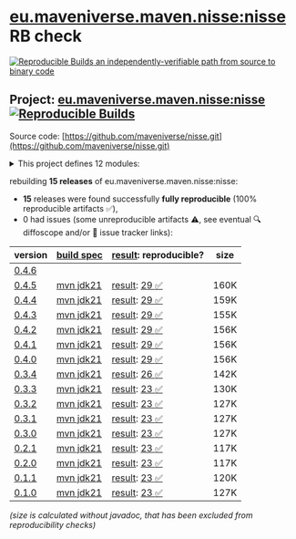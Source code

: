[eu.maveniverse.maven.nisse:nisse](https://central.sonatype.com/artifact/eu.maveniverse.maven.nisse/nisse/versions) RB check
=======

[![Reproducible Builds](https://reproducible-builds.org/images/logos/rb.svg) an independently-verifiable path from source to binary code](https://reproducible-builds.org/)

## Project: [eu.maveniverse.maven.nisse:nisse](https://central.sonatype.com/artifact/eu.maveniverse.maven.nisse/nisse/versions) [![Reproducible Builds](https://img.shields.io/endpoint?url=https://raw.githubusercontent.com/jvm-repo-rebuild/reproducible-central/master/content/eu/maveniverse/maven/nisse/badge.json)](https://github.com/jvm-repo-rebuild/reproducible-central/blob/master/content/eu/maveniverse/maven/nisse/README.md)

Source code: [https://github.com/maveniverse/nisse.git](https://github.com/maveniverse/nisse.git)

<details><summary>This project defines 12 modules:</summary>

* [eu.maveniverse.maven.nisse.sources:file-source](https://central.sonatype.com/artifact/eu.maveniverse.maven.nisse.sources/file-source/overview)
* [eu.maveniverse.maven.nisse.sources:jgit-source](https://central.sonatype.com/artifact/eu.maveniverse.maven.nisse.sources/jgit-source/overview)
* [eu.maveniverse.maven.nisse.sources:mvn-source](https://central.sonatype.com/artifact/eu.maveniverse.maven.nisse.sources/mvn-source/overview)
* [eu.maveniverse.maven.nisse.sources:os-source](https://central.sonatype.com/artifact/eu.maveniverse.maven.nisse.sources/os-source/overview)
* [eu.maveniverse.maven.nisse.sources:sources](https://central.sonatype.com/artifact/eu.maveniverse.maven.nisse.sources/sources/overview)
* [eu.maveniverse.maven.nisse:core](https://central.sonatype.com/artifact/eu.maveniverse.maven.nisse/core/overview)
* [eu.maveniverse.maven.nisse:extension](https://central.sonatype.com/artifact/eu.maveniverse.maven.nisse/extension/overview)
* [eu.maveniverse.maven.nisse:extension3](https://central.sonatype.com/artifact/eu.maveniverse.maven.nisse/extension3/overview)
* [eu.maveniverse.maven.nisse:extension4](https://central.sonatype.com/artifact/eu.maveniverse.maven.nisse/extension4/overview)
* [eu.maveniverse.maven.nisse:nisse](https://central.sonatype.com/artifact/eu.maveniverse.maven.nisse/nisse/overview)
* [eu.maveniverse.maven.nisse:plugin3](https://central.sonatype.com/artifact/eu.maveniverse.maven.nisse/plugin3/overview)
* [eu.maveniverse.maven.plugins:nisse-plugin3](https://central.sonatype.com/artifact/eu.maveniverse.maven.plugins/nisse-plugin3/overview)
</details>

rebuilding **15 releases** of eu.maveniverse.maven.nisse:nisse:
- **15** releases were found successfully **fully reproducible** (100% reproducible artifacts :white_check_mark:),
- 0 had issues (some unreproducible artifacts :warning:, see eventual :mag: diffoscope and/or :memo: issue tracker links):

| version | [build spec](/BUILDSPEC.md) | [result](https://reproducible-builds.org/docs/jvm/): reproducible? | size |
| -- | --------- | ------ | -- |
| [0.4.6](https://central.sonatype.com/artifact/eu.maveniverse.maven.nisse/nisse/0.4.6/pom) | | | |
| [0.4.5](https://central.sonatype.com/artifact/eu.maveniverse.maven.nisse/nisse/0.4.5/pom) | [mvn jdk21](nisse-0.4.5.buildspec) | [result](nisse-0.4.5.buildinfo): [29 :white_check_mark: ](nisse-0.4.5.buildcompare) | 160K |
| [0.4.4](https://central.sonatype.com/artifact/eu.maveniverse.maven.nisse/nisse/0.4.4/pom) | [mvn jdk21](nisse-0.4.4.buildspec) | [result](nisse-0.4.4.buildinfo): [29 :white_check_mark: ](nisse-0.4.4.buildcompare) | 159K |
| [0.4.3](https://central.sonatype.com/artifact/eu.maveniverse.maven.nisse/nisse/0.4.3/pom) | [mvn jdk21](nisse-0.4.3.buildspec) | [result](nisse-0.4.3.buildinfo): [29 :white_check_mark: ](nisse-0.4.3.buildcompare) | 155K |
| [0.4.2](https://central.sonatype.com/artifact/eu.maveniverse.maven.nisse/nisse/0.4.2/pom) | [mvn jdk21](nisse-0.4.2.buildspec) | [result](nisse-0.4.2.buildinfo): [29 :white_check_mark: ](nisse-0.4.2.buildcompare) | 156K |
| [0.4.1](https://central.sonatype.com/artifact/eu.maveniverse.maven.nisse/nisse/0.4.1/pom) | [mvn jdk21](nisse-0.4.1.buildspec) | [result](nisse-0.4.1.buildinfo): [29 :white_check_mark: ](nisse-0.4.1.buildcompare) | 156K |
| [0.4.0](https://central.sonatype.com/artifact/eu.maveniverse.maven.nisse/nisse/0.4.0/pom) | [mvn jdk21](nisse-0.4.0.buildspec) | [result](nisse-0.4.0.buildinfo): [29 :white_check_mark: ](nisse-0.4.0.buildcompare) | 156K |
| [0.3.4](https://central.sonatype.com/artifact/eu.maveniverse.maven.nisse/nisse/0.3.4/pom) | [mvn jdk21](nisse-0.3.4.buildspec) | [result](nisse-0.3.4.buildinfo): [26 :white_check_mark: ](nisse-0.3.4.buildcompare) | 142K |
| [0.3.3](https://central.sonatype.com/artifact/eu.maveniverse.maven.nisse/nisse/0.3.3/pom) | [mvn jdk21](nisse-0.3.3.buildspec) | [result](nisse-0.3.3.buildinfo): [23 :white_check_mark: ](nisse-0.3.3.buildcompare) | 130K |
| [0.3.2](https://central.sonatype.com/artifact/eu.maveniverse.maven.nisse/nisse/0.3.2/pom) | [mvn jdk21](nisse-0.3.2.buildspec) | [result](nisse-0.3.2.buildinfo): [23 :white_check_mark: ](nisse-0.3.2.buildcompare) | 127K |
| [0.3.1](https://central.sonatype.com/artifact/eu.maveniverse.maven.nisse/nisse/0.3.1/pom) | [mvn jdk21](nisse-0.3.1.buildspec) | [result](nisse-0.3.1.buildinfo): [23 :white_check_mark: ](nisse-0.3.1.buildcompare) | 127K |
| [0.3.0](https://central.sonatype.com/artifact/eu.maveniverse.maven.nisse/nisse/0.3.0/pom) | [mvn jdk21](nisse-0.3.0.buildspec) | [result](nisse-0.3.0.buildinfo): [23 :white_check_mark: ](nisse-0.3.0.buildcompare) | 127K |
| [0.2.1](https://central.sonatype.com/artifact/eu.maveniverse.maven.nisse/nisse/0.2.1/pom) | [mvn jdk21](nisse-0.2.1.buildspec) | [result](nisse-0.2.1.buildinfo): [23 :white_check_mark: ](nisse-0.2.1.buildcompare) | 117K |
| [0.2.0](https://central.sonatype.com/artifact/eu.maveniverse.maven.nisse/nisse/0.2.0/pom) | [mvn jdk21](nisse-0.2.0.buildspec) | [result](nisse-0.2.0.buildinfo): [23 :white_check_mark: ](nisse-0.2.0.buildcompare) | 117K |
| [0.1.1](https://central.sonatype.com/artifact/eu.maveniverse.maven.nisse/nisse/0.1.1/pom) | [mvn jdk21](nisse-0.1.1.buildspec) | [result](nisse-0.1.1.buildinfo): [23 :white_check_mark: ](nisse-0.1.1.buildcompare) | 120K |
| [0.1.0](https://central.sonatype.com/artifact/eu.maveniverse.maven.nisse/nisse/0.1.0/pom) | [mvn jdk21](nisse-0.1.0.buildspec) | [result](nisse-0.1.0.buildinfo): [23 :white_check_mark: ](nisse-0.1.0.buildcompare) | 127K |

<i>(size is calculated without javadoc, that has been excluded from reproducibility checks)</i>
